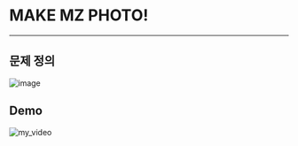 # MAKE **MZ** PHOTO!
---
## 문제 정의
![image](/source/image.png)

## Demo
![my_video](https://github.com/user-attachments/assets/9b4d9073-1d38-47f6-b1b0-d345624a6abf)
